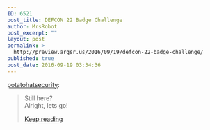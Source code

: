```yaml
---
ID: 6521
post_title: DEFCON 22 Badge Challenge
author: MrsRobot
post_excerpt: ""
layout: post
permalink: >
  http://preview.argsr.us/2016/09/19/defcon-22-badge-challenge/
published: true
post_date: 2016-09-19 03:34:36
---
```

<p><a class="tumblr_blog" href="http://potatohatsecurity.tumblr.com/post/94565729529" target="_blank">potatohatsecurity</a>:</p>
<blockquote>
<p>Still here?<br />Alright, lets go!</p>

 <p><a href="http://potatohatsecurity.tumblr.com/post/94565729529/defcon-22-badge-challenge-walkthrough" class="tmblr-truncated-link read_more" target="_blank">Keep reading</a></p>
</blockquote>